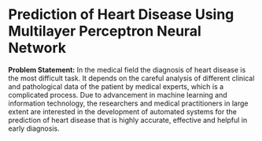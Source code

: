 #  Prediction of Heart Disease Using Multilayer Perceptron Neural Network
<b>Problem Statement:</b>
In the medical field the diagnosis of heart disease is the most difficult task. It depends on the careful analysis of different clinical and pathological data of the patient by medical experts, which is a complicated process. Due to advancement in machine learning and information technology, the researchers and medical practitioners in large extent are
interested in the development of automated systems for the prediction of heart disease that is highly accurate, effective and helpful in early diagnosis.
